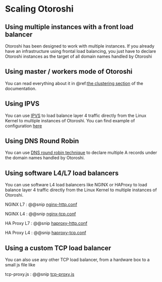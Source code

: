 # Scaling Otoroshi

## Using multiple instances with a front load balancer

Otoroshi has been designed to work with multiple instances. If you already have an infrastructure using frontal load balancing, you just have to declare Otoroshi instances as the target of all domain names handled by Otoroshi

## Using master / workers mode of Otoroshi

You can read everything about it in @ref:[the clustering section](../topics/clustering.md) of the documentation.

## Using IPVS

You can use [IPVS](https://en.wikipedia.org/wiki/IP_Virtual_Server) to load balance layer 4 traffic directly from the Linux Kernel to multiple instances of Otoroshi. You can find example of configuration [here](http://www.linuxvirtualserver.org/VS-DRouting.html) 

## Using DNS Round Robin

You can use [DNS round robin technique](https://en.wikipedia.org/wiki/Round-robin_DNS) to declare multiple A records under the domain names handled by Otoroshi.

## Using software L4/L7 load balancers

You can use software L4 load balancers like NGINX or HAProxy to load balance layer 4 traffic directly from the Linux Kernel to multiple instances of Otoroshi.

NGINX L7
:   @@snip [nginx-http.conf](../snippets/nginx-http.conf) 

NGINX L4
:   @@snip [nginx-tcp.conf](../snippets/nginx-tcp.conf) 

HA Proxy L7
:   @@snip [haproxy-http.conf](../snippets/haproxy-http.conf) 

HA Proxy L4
:   @@snip [haproxy-tcp.conf](../snippets/haproxy-tcp.conf) 

## Using a custom TCP load balancer

You can also use any other TCP load balancer, from a hardware box to a small js file like

tcp-proxy.js
:   @@snip [tcp-proxy.js](../snippets/tcp-proxy.js) 


